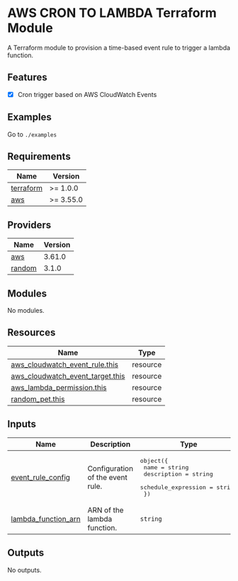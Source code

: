 # AWS CRON TO LAMBDA Terraform Module

A Terraform module to provision a time-based event rule to trigger a lambda function.

## Features

- [x] Cron trigger based on AWS CloudWatch Events

## Examples

Go to `./examples`

<!-- BEGINNING OF PRE-COMMIT-TERRAFORM DOCS HOOK -->

## Requirements

| Name                                                                     | Version   |
| ------------------------------------------------------------------------ | --------- |
| <a name="requirement_terraform"></a> [terraform](#requirement_terraform) | >= 1.0.0  |
| <a name="requirement_aws"></a> [aws](#requirement_aws)                   | >= 3.55.0 |

## Providers

| Name                                                      | Version |
| --------------------------------------------------------- | ------- |
| <a name="provider_aws"></a> [aws](#provider_aws)          | 3.61.0  |
| <a name="provider_random"></a> [random](#provider_random) | 3.1.0   |

## Modules

No modules.

## Resources

| Name                                                                                                                                    | Type     |
| --------------------------------------------------------------------------------------------------------------------------------------- | -------- |
| [aws_cloudwatch_event_rule.this](https://registry.terraform.io/providers/hashicorp/aws/latest/docs/resources/cloudwatch_event_rule)     | resource |
| [aws_cloudwatch_event_target.this](https://registry.terraform.io/providers/hashicorp/aws/latest/docs/resources/cloudwatch_event_target) | resource |
| [aws_lambda_permission.this](https://registry.terraform.io/providers/hashicorp/aws/latest/docs/resources/lambda_permission)             | resource |
| [random_pet.this](https://registry.terraform.io/providers/hashicorp/random/latest/docs/resources/pet)                                   | resource |

## Inputs

| Name                                                                                       | Description                      | Type                                                                                                   | Default | Required |
| ------------------------------------------------------------------------------------------ | -------------------------------- | ------------------------------------------------------------------------------------------------------ | ------- | :------: |
| <a name="input_event_rule_config"></a> [event_rule_config](#input_event_rule_config)       | Configuration of the event rule. | <pre>object({<br> name = string<br> description = string<br> schedule_expression = string<br> })</pre> | n/a     |   yes    |
| <a name="input_lambda_function_arn"></a> [lambda_function_arn](#input_lambda_function_arn) | ARN of the lambda function.      | `string`                                                                                               | n/a     |   yes    |

## Outputs

No outputs.

<!-- END OF PRE-COMMIT-TERRAFORM DOCS HOOK -->
